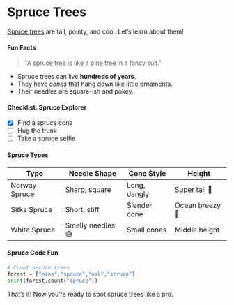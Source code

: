 # Spruce Trees

[Spruce trees](https://en.wikipedia.org/wiki/Spruce) are tall, pointy, and cool. Let’s learn about them!

#### Fun Facts

> "A spruce tree is like a pine tree in a fancy suit."

- Spruce trees can live **hundreds of years**.
- They have *cones* that hang down like little ornaments.
- Their needles are square-ish and pokey.

#### Checklist: Spruce Explorer

- [x] Find a spruce cone
- [ ] Hug the trunk
- [ ] Take a spruce selfie

#### Spruce Types

| Type          | Needle Shape      | Cone Style   | Height          |
| ------------- | ----------------- | ------------ | --------------- |
| Norway Spruce | Sharp, square     | Long, dangly | Super tall 🌲   |
| Sitka Spruce  | Short, stiff      | Slender cone | Ocean breezy 🌊 |
| White Spruce  | Smelly needles 😅 | Small cones  | Middle height   |

#### Spruce Code Fun

```python
# Count spruce trees
forest = ["pine","spruce","oak","spruce"]
print(forest.count("spruce"))
```

That’s it! Now you’re ready to spot spruce trees like a pro.
